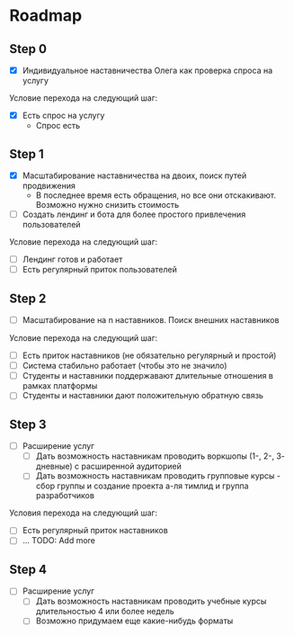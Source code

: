 # Roadmap

## Step 0

- [x] Индивидуальное наставничества Олега как проверка спроса на услугу

Условие перехода на следующий шаг:

- [x] Есть спрос на услугу
  - Спрос есть

## Step 1

- [x] Масштабирование наставничества на двоих, поиск путей продвижения
  - В последнее время есть обращения, но все они отскакивают. Возможно нужно снизить стоимость
- [ ] Создать лендинг и бота для более простого привлечения пользователей

Условие перехода на следующий шаг:

- [ ] Лендинг готов и работает
- [ ] Есть регулярный приток пользователей

## Step 2

- [ ] Масштабирование на n наставников. Поиск внешних наставников

Условие перехода на следующий шаг:

- [ ] Есть приток наставников (не обязательно регулярный и простой)
- [ ] Система стабильно работает (чтобы это не значило)
- [ ] Студенты и наставники поддержавают длительные отношения в рамках платформы
- [ ] Студенты и наставники дают положительную обратную связь

## Step 3

- [ ] Расширение услуг
  - [ ] Дать возможность наставникам проводить воркшопы (1-, 2-, 3- дневные) с расширенной аудиторией
  - [ ] Дать возможность наставникам проводить групповые курсы - сбор группы и создание проекта а-ля тимлид и группа разработчиков

Условия перехода на следующий шаг:

- [ ] Есть регулярный приток наставников
- [ ] ... TODO: Add more
 
 ## Step 4
 
- [ ] Расширение услуг
  - [ ] Дать возможность наставникам проводить учебные курсы длительностью 4 или более недель
  - [ ] Возможно придумаем еще какие-нибудь форматы
